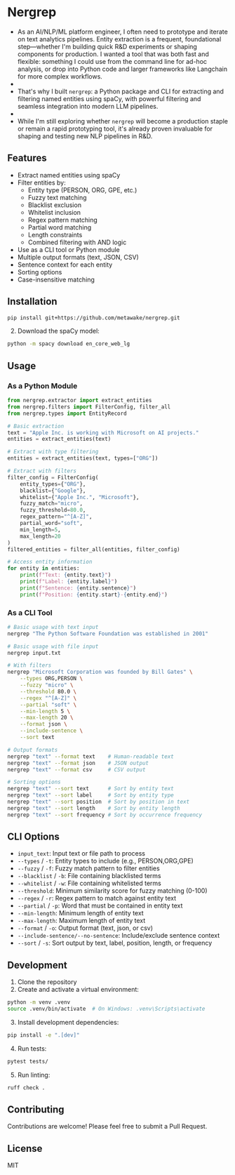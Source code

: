 # Nergrep

+ As an AI/NLP/ML platform engineer, I often need to prototype and iterate on text analytics pipelines. Entity extraction is a frequent, foundational step—whether I'm building quick R&D experiments or shaping components for production. I wanted a tool that was both fast and flexible: something I could use from the command line for ad-hoc analysis, or drop into Python code and larger frameworks like Langchain for more complex workflows.
+ 
+ That's why I built `nergrep`: a Python package and CLI for extracting and filtering named entities using spaCy, with powerful filtering and seamless integration into modern LLM pipelines.
+ 
+ While I'm still exploring whether `nergrep` will become a production staple or remain a rapid prototyping tool, it's already proven invaluable for shaping and testing new NLP pipelines in R&D.

## Features

- Extract named entities using spaCy
- Filter entities by:
  - Entity type (PERSON, ORG, GPE, etc.)
  - Fuzzy text matching
  - Blacklist exclusion
  - Whitelist inclusion
  - Regex pattern matching
  - Partial word matching
  - Length constraints
  - Combined filtering with AND logic
- Use as a CLI tool or Python module
- Multiple output formats (text, JSON, CSV)
- Sentence context for each entity
- Sorting options
- Case-insensitive matching

## Installation

```bash
pip install git+https://github.com/metawake/nergrep.git
```

2. Download the spaCy model:
```bash
python -m spacy download en_core_web_lg
```

## Usage

### As a Python Module

```python
from nergrep.extractor import extract_entities
from nergrep.filters import FilterConfig, filter_all
from nergrep.types import EntityRecord

# Basic extraction
text = "Apple Inc. is working with Microsoft on AI projects."
entities = extract_entities(text)

# Extract with type filtering
entities = extract_entities(text, types=["ORG"])

# Extract with filters
filter_config = FilterConfig(
    entity_types={"ORG"},
    blacklist={"Google"},
    whitelist={"Apple Inc.", "Microsoft"},
    fuzzy_match="micro",
    fuzzy_threshold=80.0,
    regex_pattern="^[A-Z]",
    partial_word="soft",
    min_length=5,
    max_length=20
)
filtered_entities = filter_all(entities, filter_config)

# Access entity information
for entity in entities:
    print(f"Text: {entity.text}")
    print(f"Label: {entity.label}")
    print(f"Sentence: {entity.sentence}")
    print(f"Position: {entity.start}-{entity.end}")
```

### As a CLI Tool

```bash
# Basic usage with text input
nergrep "The Python Software Foundation was established in 2001"

# Basic usage with file input
nergrep input.txt

# With filters
nergrep "Microsoft Corporation was founded by Bill Gates" \
    --types ORG,PERSON \
    --fuzzy "micro" \
    --threshold 80.0 \
    --regex "^[A-Z]" \
    --partial "soft" \
    --min-length 5 \
    --max-length 20 \
    --format json \
    --include-sentence \
    --sort text

# Output formats
nergrep "text" --format text    # Human-readable text
nergrep "text" --format json    # JSON output
nergrep "text" --format csv     # CSV output

# Sorting options
nergrep "text" --sort text      # Sort by entity text
nergrep "text" --sort label     # Sort by entity type
nergrep "text" --sort position  # Sort by position in text
nergrep "text" --sort length    # Sort by entity length
nergrep "text" --sort frequency # Sort by occurrence frequency
```

## CLI Options

- `input_text`: Input text or file path to process
- `--types` / `-t`: Entity types to include (e.g., PERSON,ORG,GPE)
- `--fuzzy` / `-f`: Fuzzy match pattern to filter entities
- `--blacklist` / `-b`: File containing blacklisted terms
- `--whitelist` / `-w`: File containing whitelisted terms
- `--threshold`: Minimum similarity score for fuzzy matching (0-100)
- `--regex` / `-r`: Regex pattern to match against entity text
- `--partial` / `-p`: Word that must be contained in entity text
- `--min-length`: Minimum length of entity text
- `--max-length`: Maximum length of entity text
- `--format` / `-o`: Output format (text, json, or csv)
- `--include-sentence/--no-sentence`: Include/exclude sentence context
- `--sort` / `-s`: Sort output by text, label, position, length, or frequency

## Development

1. Clone the repository
2. Create and activate a virtual environment:
```bash
python -m venv .venv
source .venv/bin/activate  # On Windows: .venv\Scripts\activate
```

3. Install development dependencies:
```bash
pip install -e ".[dev]"
```

4. Run tests:
```bash
pytest tests/
```

5. Run linting:
```bash
ruff check .
```

## Contributing

Contributions are welcome! Please feel free to submit a Pull Request.

## License

MIT